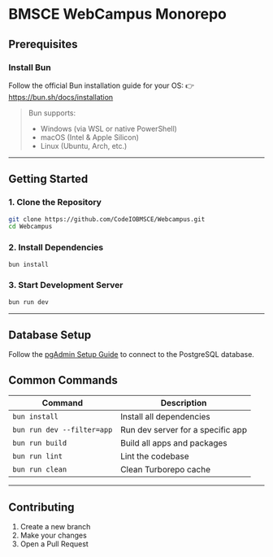 # BMSCE WebCampus Monorepo

## Prerequisites

### Install Bun

Follow the official Bun installation guide for your OS:
👉 https://bun.sh/docs/installation

> Bun supports:
>
> - Windows (via WSL or native PowerShell)
> - macOS (Intel & Apple Silicon)
> - Linux (Ubuntu, Arch, etc.)

---

## Getting Started

### 1. Clone the Repository

```bash
git clone https://github.com/CodeIOBMSCE/Webcampus.git
cd Webcampus
```

### 2. Install Dependencies

```bash
bun install
```

### 3. Start Development Server

```bash
bun run dev
```

---

## Database Setup

Follow the [pgAdmin Setup Guide](./pgadmin.md) to connect to the PostgreSQL database.

## Common Commands

| Command                    | Description                       |
| -------------------------- | --------------------------------- |
| `bun install`              | Install all dependencies          |
| `bun run dev --filter=app` | Run dev server for a specific app |
| `bun run build`            | Build all apps and packages       |
| `bun run lint`             | Lint the codebase                 |
| `bun run clean`            | Clean Turborepo cache             |

---

## Contributing

1. Create a new branch
2. Make your changes
3. Open a Pull Request
